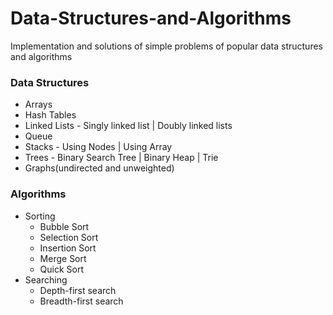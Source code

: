 # Data-Structures-and-Algorithms
Implementation and solutions of simple problems of popular data structures and algorithms

### Data Structures
- Arrays
- Hash Tables
- Linked Lists - Singly linked list | Doubly linked lists
- Queue
- Stacks - Using Nodes | Using Array
- Trees - Binary Search Tree | Binary Heap | Trie
- Graphs(undirected and unweighted)

### Algorithms
- Sorting
  - Bubble Sort
  - Selection Sort
  - Insertion Sort
  - Merge Sort
  - Quick Sort
- Searching
  - Depth-first search
  - Breadth-first search
